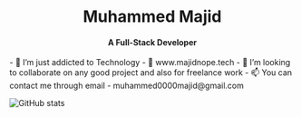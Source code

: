 <h1 style="text-align:center">Muhammed Majid</h1>
<h4 style="text-align:center;">A Full-Stack Developer</h4>
- 🤩 I’m just addicted to Technology
- 🎫 www.majidnope.tech
- 💞️ I’m looking to collaborate on any good project and also for freelance work
- 📫 You can contact me through email - muhammed0000majid@gmail.com

![GitHub stats](https://github-readme-stats.vercel.app/api?username=majid-nope&theme=vision-friendly-dark&show_icons=true)

<!---
majid-nope/majid-nope is a ✨ special ✨ repository because its `README.md` (this file) appears on your GitHub profile.
You can click the Preview link to take a look at your changes.
--->
